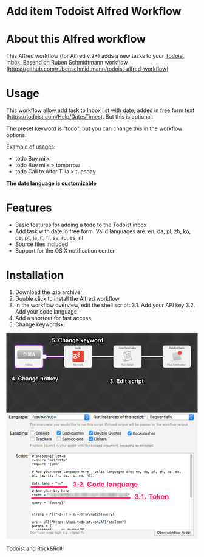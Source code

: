 Add item Todoist Alfred Workflow
=======================


# About this Alfred workflow

This Alfred workflow (for Alfred v.2+) adds a new tasks to your [Todoist](https://www.todoist.com) inbox. Basend on Ruben Schmidtmann workflow (https://github.com/rubenschmidtmann/todoist-alfred-workflow)

# Usage

This workflow allow add task to Inbox list with date, added in free form text (https://todoist.com/Help/DatesTimes). But this is optional.

The preset keyword is "todo", but you can change this in the workflow options.

Example of usages:

* todo Buy milk
* todo Buy milk > tomorrow
* todo Call to Aitor Tilla > tuesday

**The date language is customizable**

# Features

- Basic features for adding a todo to the Todoist inbox
- Add task with date in free form. Valid languages are: en, da, pl, zh, ko, de, pt, ja, it, fr, sv, ru, es, nl
- Source files included
- Support for the OS X notification center

# Installation

1. Download the .zip archive
2. Double click to install the Alfred workflow
3. In the workflow overview, edit the shell script:
3.1. Add your API key
3.2. Add your code language
4. Add a shortcut for fast access
5. Change keywordski

![alt tag](https://raw.githubusercontent.com/davidtaboas/Alfred-Todoist/master/screenshots/howto1.png)
![alt tag](https://raw.githubusercontent.com/davidtaboas/Alfred-Todoist/master/screenshots/howto2.png)

Todoist and Rock&Roll!